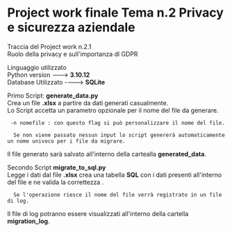 # Project work finale Tema n.2 Privacy e sicurezza aziendale
Traccia del Project work n.2.1  
Ruolo della privacy e sull'importanza dl GDPR

Linguaggio utilizzato  
Python version --->  **3.10.12**  
Database Utilizzato ---->  **SQLite**

Primo Script: **generate_data.py**  
  Crea un file **.xlsx** a partire da dati generati casualmente.  
  Lo Script accetta un parametro opzionale per il nome del file da generare.  
  
     -n nomefile : con questo flag si può personalizzare il nome del file.  
     
      Se non viene passato nessun input lo script genererà automaticamente un nome univoco per i file da migrare.
      
  Il file generato sarà salvato all'interno della cartealla **generated_data**.

    
Secondo Script **migrate_to_sql.py**  
  Legge i dati dal file **.xlsx** crea una tabella **SQL** con i dati presenti all'interno del file e ne valida la correttezza .
  
      Se l'operazione riesce il nome del file verrà registrato in un file di log.
  
  Il file di log potranno essere visualizzati all'interno della cartella **migration_log**.


